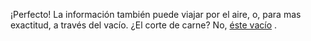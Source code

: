 ¡Perfecto! La información también puede viajar por el aire, o, para mas exactitud, a través del vacío. ¿El corte de carne? No, [éste vacío](https://es.wikipedia.org/wiki/Vac%C3%ADo) . 